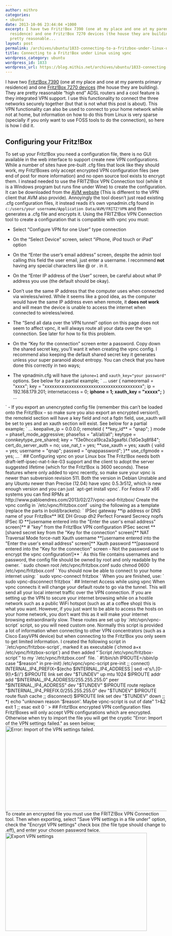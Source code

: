 ```yaml
---
author: mithro
categories:
- ubuntu
date: 2013-10-06 23:44:04 +1000
excerpt: I have two Fritz!Box 7390 (one at my place and one at my parents primary
  residence) and one Fritz!Box 7270 devices (the house they are building). They are
  pretty reasonable...
layout: post
permalink: /archives/ubuntu/1833-connecting-to-a-fritzbox-under-linux-using-vpnc
title: Connecting to a Fritz!Box under Linux using vpnc
wordpress_category: ubuntu
wordpress_id: 1833
wordpress_url: https://blog.mithis.net/archives/ubuntu/1833-connecting-to-a-fritzbox-under-linux-using-vpnc
---
```

I have two [Fritz!Box 7390](http://fritzbox.com.au/product-fritz-wlan7390.html) (one at my place and one at my parents primary residence) and one [Fritz!Box 7270 devices](http://fritzbox.com.au/product-fritz-wlan7270.html) (the house they are building). They are pretty reasonable “high end” ADSL routers and a cool feature is they integrated VPN support. I use this functionality to connect the three networks securely together (but that is not what this post is about). This VPN functionality can also be used to connect to your home network while not at home, but information on how to do this from Linux is very sparse (specially if you only want to use FOSS tools to do the connection), so here is how I did it.
## Configuring your Fritz!Box
To set up your Fritz!Box you need a configuration file, there is no GUI available in the web interface to support create new VPN configurations. While a number of sites have pre-built .cfg files that look like they should work, my Fritz!Boxes only accept encrypted VPN configuration files (see end of post for more information) and no open source tool exists to encrypt them.
I instead needed to use the FRITZ!Box VPN Connection tool (while it is a Windows program but runs fine under Wine) to create the configuration. It can be downloaded from the [AVM website](http://webgw.avm.de/download/Download_en.jsp?partid=14657) (This is different to the VPN client that AVM also provide). Annoyingly the tool doesn’t just read existing .cfg configuration files, it instead reads it’s own vpnadmin.cfg found in `c:/users/your username/Application Data/AVM/FRITZ!VPN` and then generates a .cfg file and encrypts it.
Using the FRITZ!Box VPN Connection tool to create a configuration that is compatible with vpnc you must:
- Select “Configure VPN for one User” type connection
- On the “Select Device” screen, select “iPhone, iPod touch or iPad” option
- On the “Enter the user’s email address” screen, despite the admin tool calling this field the user email, just enter a username. I recommend **not** having any special characters like @ or . in it.
- On the “Enter IP address of the User” screen, be careful about what IP address you use (the default should be okay).
- Don’t use the same IP address that the computer uses when connected via wireless/wired. While it seems like a good idea, as the computer would have the same IP address even when remote, it **does not work** and will mean the device is unable to access the internet when connected to wireless/wired.
- The “Send all data over the VPN tunnel” option on this page does not seem to affect vpnc, it will always route all your data over the vpn connection. See later for how to fix this problem.

- On the “Key for the connection” screen enter a password. Copy down the shared secret key, you’ll want it when creating the vpnc config. I recommend also keeping the default shared secret key it generates unless your super paranoid about entropy.
You can check that you have done this correctly in two ways;
- The vpnadmin.cfg will have the `iphone=1` and `xauth_key="your password"` options. See below for a partial example;
`
...
user {
nameoremail = "xxxx";
key = "xxxxxxxxxxxxxxxxxxxxxxxxxxxxxxxxxxxxxxxx";
ip = 192.168.179.201;
internetaccess = 0;
**iphone = 1;
xauth_key = "xxxxx";**
}
...
</pre>
`
- If you export an unencrypted config file (remember this can’t be loaded onto the Fritz!Box – so make sure you also export an encrypted version!), the remoteid section will have a key field and not a fqdn field, use_xauth will be set to yes and an xauth section will exist. See below for a partial example;
`
...
keepalive_ip = 0.0.0.0;
remoteid {
**key_id** = "qnap";
}
mode = phase1_mode_aggressive;
phase1ss = "all/all/all";
keytype = connkeytype_pre_shared;
key = "f3e0hcca19ca2a3gaafbI.{1dGe3q8f84";
cert_do_server_auth = no;
use_nat_t = yes;
**use_xauth = yes;
xauth {
valid = yes;
username = "qnap";
passwd = "qnappassword";
}**
use_cfgmode = yes;
...</pre>
`
## Configuring vpnc on your Linux box
The Fritz!Box needs both draft-ietf-ipsec-nat-t-ike-03 support and the client to adopt the server suggested lifetime (which for the Fritz!Box is 3600 seconds). These features where only added to vpnc recently, so make sure your vpnc is newer than subversion revision 511. Both the version in Debian Unstable and any Ubuntu newer than Precise (12.04) have vpnc 0.5.3r512, which is new enough version and you can just `apt-get install vpnc`. For Fedora 17 x86 systems you can find RPMs at http://www.pabloendres.com/2013/02/27/vpnc-and-fritzbox/
Create the vpnc config in `/etc/vpnc/fritzbox.conf` using the following as a template (replace the parts in bold/brackets):
`
IPSec gateway **ip address or DNS name of your FritzBox**
IKE DH Group dh2
Perfect Forward Secrecy nopfs
IPSec ID **[username entered into the "Enter the user's email address" screen]**
# "key" from the Fritz!Box VPN configuration
IPSec secret **[shared secret key from the "Key for the connection" screen]**
NAT Traversal Mode force-natt
Xauth username **[username entered into the "Enter the user's email address" screen]**
Xauth password **[password entered into the "Key for the connection" screen - Not the password use to encrypt the vpnc configuration!]**
</pre>
`
As this file contains usernames and password, the config file should be owned by root and only readable by the owner.
`
sudo chown root /etc/vpnc/fritzbox.conf
sudo chmod 0600 /etc/vpnc/fritzbox.conf
`
You should now be able to connect to your home internet using:
`
sudo vpnc-connect fritzbox
`
When you are finished, use:
`
sudo vpnc-disconnect fritzbox
`
## Internet Access while using vpnc
When vpnc connects it will change your default route to go via the tunnel. This will send all your local internet traffic over the VPN connection. If you are setting up the VPN to secure your internet browsing while on a hostile network such as a public WiFi hotspot (such as at a coffee shop) this is what you want.
However, if you just want to be able to access the hosts on your home network, you don’t want this as it will make your internet browsing extraordinarily slow.  These routes are set up by `/etc/vpn/vpnc-script` script, so you will need custom one. Normally this script is provided a lot of information when connecting to other VPN concentrators (such as a Cisco EasyVPN device) but when connecting to the Fritz!Box you only seem to get limited information.
I created the following script in `/etc/vpnc/fritzbox-script`, marked it as executable (`chmod a+x /etc/vpnc/fritzbox-script`) and then added “`Script /etc/vpnc/fritzbox-script`” to my `/etc/vpnc/fritzbox.conf` file.
`
#!/bin/sh
IPROUTE=/sbin/ip
case "$reason" in
pre-init)
/etc/vpnc/vpnc-script pre-init
;;
connect)
INTERNAL_IP4_PREFIX=$(echo $INTERNAL_IP4_ADDRESS | sed -e's/\.[0-9]\+$//')
$IPROUTE link set dev "$TUNDEV" up mtu 1024
$IPROUTE addr add "$INTERNAL_IP4_ADDRESS/255.255.255.0" peer "$INTERNAL_IP4_ADDRESS" dev "$TUNDEV"
$IPROUTE route replace "$INTERNAL_IP4_PREFIX.0/255.255.255.0" dev "$TUNDEV"
$IPROUTE route flush cache
;;
disconnect)
$IPROUTE link set dev "$TUNDEV" down
;;
*)
echo "unknown reason '$reason'. Maybe vpnc-script is out of date" 1>&2
exit 1
;;
esac
exit 0
</pre>`
> 
## Fritz!Box encrypted VPN configuration files
Fritz!Boxes will only accept VPN configurations which are encrypted. Otherwise when try to import the file you will get the cryptic "Error: Import of the VPN settings failed." as seen below;
<img alt="Error: Import of the VPN settings failed." class="alignnone size-full wp-image-1835" height="265" sizes="(max-width: 745px) 100vw, 745px" src="{{ "/assets/images/wp-content/uploads/2013/10/VPN-error.png" | relative_url }}" srcset="/assets/images/wp-content/uploads/2013/10/VPN-error.png 745w, https://blog.mithis.net/wp-content/uploads/2013/10/VPN-error-300x106.png 300w" width="745"/>
To create an encrypted file you must use the FRITZ!Box VPN Connection tool. Then when exporting, select "Save VPN settings in a file under" option, check the "Encrypt VPN settings" check box (the file type should change to .eff), and enter your chosen password twice.
<img alt="Export VPN settings" class="alignnone size-full wp-image-1836" height="306" sizes="(max-width: 442px) 100vw, 442px" src="{{ "/assets/images/wp-content/uploads/2013/10/VPN-encrypt.png" | relative_url }}" srcset="/assets/images/wp-content/uploads/2013/10/VPN-encrypt.png 442w, https://blog.mithis.net/wp-content/uploads/2013/10/VPN-encrypt-300x207.png 300w" width="442"/>
